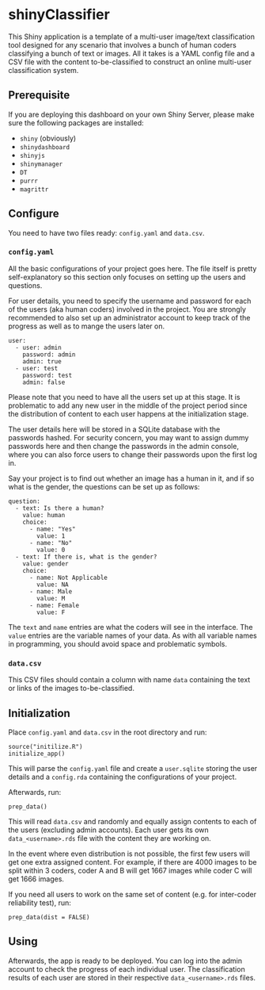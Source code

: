 
<!-- README.md is generated from README.Rmd. Please edit that file -->

shinyClassifier
===============

This Shiny application is a template of a multi-user image/text
classification tool designed for any scenario that involves a bunch of
human coders classifying a bunch of text or images. All it takes is a
YAML config file and a CSV file with the content to-be-classified to
construct an online multi-user classification system.

Prerequisite
------------

If you are deploying this dashboard on your own Shiny Server, please
make sure the following packages are installed:

-   `shiny` (obviously)
-   `shinydashboard`
-   `shinyjs`
-   `shinymanager`
-   `DT`
-   `purrr`
-   `magrittr`

Configure
---------

You need to have two files ready: `config.yaml` and `data.csv`.

### `config.yaml`

All the basic configurations of your project goes here. The file itself
is pretty self-explanatory so this section only focuses on setting up
the users and questions.

For user details, you need to specify the username and password for each
of the users (aka human coders) involved in the project. You are
strongly recommended to also set up an administrator account to keep
track of the progress as well as to mange the users later on.

    user:
      - user: admin
        password: admin
        admin: true
      - user: test
        password: test
        admin: false

Please note that you need to have all the users set up at this stage. It
is problematic to add any new user in the middle of the project period
since the distribution of content to each user happens at the
initialization stage.

The user details here will be stored in a SQLite database with the
passwords hashed. For security concern, you may want to assign dummy
passwords here and then change the passwords in the admin console, where
you can also force users to change their passwords upon the first log
in.

Say your project is to find out whether an image has a human in it, and
if so what is the gender, the questions can be set up as follows:

    question:
      - text: Is there a human?
        value: human
        choice:
          - name: "Yes"
            value: 1
          - name: "No"
            value: 0
      - text: If there is, what is the gender?
        value: gender
        choice:
          - name: Not Applicable
            value: NA
          - name: Male
            value: M
          - name: Female
            value: F

The `text` and `name` entries are what the coders will see in the
interface. The `value` entries are the variable names of your data. As
with all variable names in programming, you should avoid space and
problematic symbols.

### `data.csv`

This CSV files should contain a column with name `data` containing the
text or links of the images to-be-classified.

Initialization
--------------

Place `config.yaml` and `data.csv` in the root directory and run:

    source("initilize.R")
    initialize_app()

This will parse the `config.yaml` file and create a `user.sqlite`
storing the user details and a `config.rda` containing the
configurations of your project.

Afterwards, run:

    prep_data()

This will read `data.csv` and randomly and equally assign contents to
each of the users (excluding admin accounts). Each user gets its own
`data_<username>.rds` file with the content they are working on.

In the event where even distribution is not possible, the first few
users will get one extra assigned content. For example, if there are
4000 images to be split within 3 coders, coder A and B will get 1667
images while coder C will get 1666 images.

If you need all users to work on the same set of content (e.g. for
inter-coder reliability test), run:

    prep_data(dist = FALSE)

Using
-----

Afterwards, the app is ready to be deployed. You can log into the admin
account to check the progress of each individual user. The
classification results of each user are stored in their respective
`data_<username>.rds` files.
